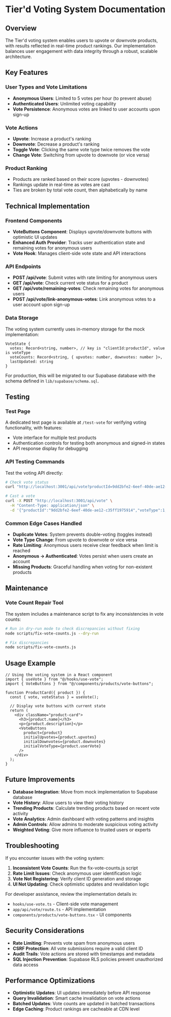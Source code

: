 # Tier'd Voting System Documentation

## Overview

The Tier'd voting system enables users to upvote or downvote products, with results reflected in real-time product rankings. Our implementation balances user engagement with data integrity through a robust, scalable architecture.

## Key Features

### User Types and Vote Limitations
- **Anonymous Users**: Limited to 5 votes per hour (to prevent abuse)
- **Authenticated Users**: Unlimited voting capability
- **Vote Persistence**: Anonymous votes are linked to user accounts upon sign-up

### Vote Actions
- **Upvote**: Increase a product's ranking
- **Downvote**: Decrease a product's ranking
- **Toggle Vote**: Clicking the same vote type twice removes the vote
- **Change Vote**: Switching from upvote to downvote (or vice versa)

### Product Ranking
- Products are ranked based on their score (upvotes - downvotes)
- Rankings update in real-time as votes are cast
- Ties are broken by total vote count, then alphabetically by name

## Technical Implementation

### Frontend Components
- **VoteButtons Component**: Displays upvote/downvote buttons with optimistic UI updates
- **Enhanced Auth Provider**: Tracks user authentication state and remaining votes for anonymous users
- **Vote Hook**: Manages client-side vote state and API interactions

### API Endpoints
- **POST /api/vote**: Submit votes with rate limiting for anonymous users
- **GET /api/vote**: Check current vote status for a product
- **GET /api/vote/remaining-votes**: Check remaining votes for anonymous users
- **POST /api/vote/link-anonymous-votes**: Link anonymous votes to a user account upon sign-up

### Data Storage
The voting system currently uses in-memory storage for the mock implementation:

```
VoteState {
  votes: Record<string, number>, // key is "clientId:productId", value is voteType
  voteCounts: Record<string, { upvotes: number, downvotes: number }>,
  lastUpdated: string
}
```

For production, this will be migrated to our Supabase database with the schema defined in `lib/supabase/schema.sql`.

## Testing

### Test Page
A dedicated test page is available at `/test-vote` for verifying voting functionality, with features:
- Vote interface for multiple test products
- Authentication controls for testing both anonymous and signed-in states
- API response display for debugging

### API Testing Commands
Test the voting API directly:

```bash
# Check vote status
curl "http://localhost:3001/api/vote?productId=9dd2bfe2-6eef-40de-ae12-c35ff1975914&clientId=test-client"

# Cast a vote
curl -X POST "http://localhost:3001/api/vote" \
  -H "Content-Type: application/json" \
  -d '{"productId":"9dd2bfe2-6eef-40de-ae12-c35ff1975914","voteType":1,"clientId":"test-client"}'
```

### Common Edge Cases Handled
- **Duplicate Votes**: System prevents double-voting (toggles instead)
- **Vote Type Change**: From upvote to downvote or vice versa
- **Rate Limiting**: Anonymous users receive clear feedback when limit is reached
- **Anonymous → Authenticated**: Votes persist when users create an account
- **Missing Products**: Graceful handling when voting for non-existent products

## Maintenance

### Vote Count Repair Tool
The system includes a maintenance script to fix any inconsistencies in vote counts:

```bash
# Run in dry-run mode to check discrepancies without fixing
node scripts/fix-vote-counts.js --dry-run

# Fix discrepancies
node scripts/fix-vote-counts.js
```

## Usage Example

```tsx
// Using the voting system in a React component
import { useVote } from "@/hooks/use-vote";
import { VoteButtons } from "@/components/products/vote-buttons";

function ProductCard({ product }) {
  const { vote, voteStatus } = useVote();
  
  // Display vote buttons with current state
  return (
    <div className="product-card">
      <h3>{product.name}</h3>
      <p>{product.description}</p>
      <VoteButtons 
        product={product}
        initialUpvotes={product.upvotes}
        initialDownvotes={product.downvotes}
        initialVoteType={product.userVote}
      />
    </div>
  );
}
```

## Future Improvements

- **Database Integration**: Move from mock implementation to Supabase database
- **Vote History**: Allow users to view their voting history
- **Trending Products**: Calculate trending products based on recent vote activity
- **Vote Analytics**: Admin dashboard with voting patterns and insights
- **Admin Controls**: Allow admins to moderate suspicious voting activity
- **Weighted Voting**: Give more influence to trusted users or experts

## Troubleshooting

If you encounter issues with the voting system:

1. **Inconsistent Vote Counts**: Run the fix-vote-counts.js script
2. **Rate Limit Issues**: Check anonymous user identification logic
3. **Vote Not Registering**: Verify client ID generation and storage
4. **UI Not Updating**: Check optimistic updates and revalidation logic

For developer assistance, review the implementation details in:
- `hooks/use-vote.ts` - Client-side vote management
- `app/api/vote/route.ts` - API implementation 
- `components/products/vote-buttons.tsx` - UI components

## Security Considerations

- **Rate Limiting**: Prevents vote spam from anonymous users
- **CSRF Protection**: All vote submissions require a valid client ID
- **Audit Trails**: Vote actions are stored with timestamps and metadata
- **SQL Injection Prevention**: Supabase RLS policies prevent unauthorized data access

## Performance Optimizations

- **Optimistic Updates**: UI updates immediately before API response
- **Query Invalidation**: Smart cache invalidation on vote actions
- **Batched Updates**: Vote counts are updated in batched transactions
- **Edge Caching**: Product rankings are cacheable at CDN level 